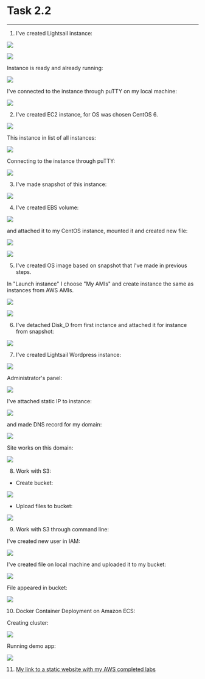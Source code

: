 # Task 2.2

***

1. I've created Lightsail instance: 

![](./images/image1.png)

![](./images/image2.png)

Instance is ready and already running:

![](./images/image3.png)

I've connected to the instance through puTTY on my local machine:

![](./images/image4.png)

2. I've created EC2 instance, for OS was chosen CentOS 6.

![](./images/image5.png)

This instance in list of all instances:

![](./images/image6.png)

Connecting to the instance through puTTY:

![](./images/image7.png)

3. I've made snapshot of this instance:

![](./images/image8.png)

4. I've created EBS volume:

![](./images/image9.png)

and attached it to my CentOS instance, mounted it and created new file:

![](./images/image10.png)

![](./images/image11.png)

5. I've created OS image based on snapshot that I've made in previous steps.

In "Launch instance" I choose "My AMIs" and create instance the same as instances from AWS AMIs.

![](./images/image12.png)

![](./images/image13.png)

6. I've detached Disk_D from first inctance and attached it for instance from snapshot:

![](./images/image14.png)

7. I've created Lightsail Wordpress instance:

![](./images/image15.png)

Administrator's panel:

![](./images/image16.png)

I've attached static IP to instance:

![](./images/image17.png)

and made DNS record for my domain:

![](./images/image18.png)

Site works on this domain:

![](./images/image19.png)

8. Work with S3:

- Create bucket:

![](./images/image20.png)

- Upload files to bucket:

![](./images/image21.png)

9. Work with S3 through command line:

I've created new user in IAM:

![](./images/image22.png)

I've created file on local machine and uploaded it to my bucket:

![](./images/image23.png)

File appeared in bucket:

![](./images/image24.png)

10. Docker Container Deployment on Amazon ECS:

Creating cluster:

![](./images/image25.png)

Running demo app:

![](./images/image26.png)

11. [My link to a static website with my AWS completed labs](http://zoeholubkovainfo.s3-website.eu-central-1.amazonaws.com/)